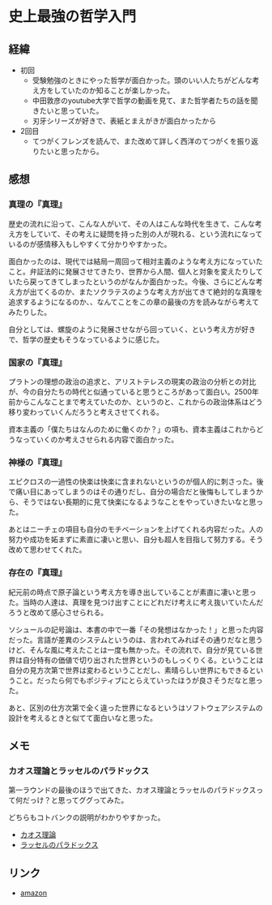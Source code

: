 # 史上最強の哲学入門

## 経緯

- 初回
  - 受験勉強のときにやった哲学が面白かった。頭のいい人たちがどんな考え方をしていたのか知ることが楽しかった。
  - 中田敦彦のyoutube大学で哲学の動画を見て、また哲学者たちの話を聞きたいと思っていた。
  - 刃牙シリーズが好きで、表紙とまえがきが面白かったから
- 2回目
  - てつがくフレンズを読んで、また改めて詳しく西洋のてつがくを振り返りたいと思ったから。

## 感想

### 真理の『真理』

歴史の流れに沿って、こんな人がいて、その人はこんな時代を生きて、こんな考え方をしていて、その考えに疑問を持った別の人が現れる、という流れになっているのが感情移入もしやすくて分かりやすかった。

面白かったのは、現代では結局一周回って相対主義のような考え方になっていたこと。弁証法的に発展させてきたり、世界から人間、個人と対象を変えたりしていたら戻ってきてしまったというのがなんか面白かった。今後、さらにどんな考え方が出てくるのか、またソクラテスのような考え方が出てきて絶対的な真理を追求するようになるのか、、なんてことをこの章の最後の方を読みながら考えてみたりした。

自分としては、螺旋のように発展させながら回っていく、という考え方が好きで、哲学の歴史もそうなっているように感じた。

### 国家の『真理』

プラトンの理想の政治の追求と、アリストテレスの現実の政治の分析との対比が、今の自分たちの時代と似通っていると思うところがあって面白い。2500年前からこんなことまで考えていたのか、というのと、これからの政治体系はどう移り変わっていくんだろうと考えさせてくれる。

資本主義の「僕たちはなんのために働くのか？」の項も、資本主義はこれからどうなっていくのか考えさせられる内容で面白かった。

### 神様の『真理』

エピクロスの一過性の快楽は快楽に含まれないというのが個人的に刺さった。後で痛い目にあってしまうのはその通りだし、自分の場合だと後悔もしてしまうから、そうではない長期的に見て快楽になるようなことをやっていきたいなと思った。

あとはニーチェの項目も自分のモチベーションを上げてくれる内容だった。人の努力や成功を妬まずに素直に凄いと思い、自分も超人を目指して努力する。そう改めて思わせてくれた。

### 存在の『真理』

紀元前の時点で原子論という考え方を導き出していることが素直に凄いと思った。当時の人達は、真理を見つけ出すことにどれだけ考えに考え抜いていたんだろうと改めて感心させられる。

ソシュールの記号論は、本書の中で一番「その発想はなかった！」と思った内容だった。言語が差異のシステムというのは、言われてみればその通りだなと思うけど、そんな風に考えたことは一度も無かった。その流れで、自分が見ている世界は自分特有の価値で切り出された世界というのもしっくりくる。ということは自分の見方次第で世界は変わるということだし、素晴らしい世界にもできるということ。だったら何でもポジティブにとらえていったほうが良さそうだなと思った。

あと、区別の仕方次第で全く違った世界になるというはソフトウェアシステムの設計を考えるときと似てて面白いなと思った。

## メモ

### カオス理論とラッセルのパラドックス

第一ラウンドの最後のほうで出てきた、カオス理論とラッセルのパラドックスって何だっけ？と思ってググってみた。

どちらもコトバンクの説明がわかりやすかった。

- [カオス理論](https://kotobank.jp/word/%E3%82%AB%E3%82%AA%E3%82%B9%E7%90%86%E8%AB%96-2280)
- [ラッセルのパラドックス](https://kotobank.jp/word/%E3%83%A9%E3%83%83%E3%82%BB%E3%83%AB%E3%81%AE%E3%83%91%E3%83%A9%E3%83%89%E3%83%83%E3%82%AF%E3%82%B9-407851)

## リンク

- [amazon](https://www.amazon.co.jp/%E5%8F%B2%E4%B8%8A%E6%9C%80%E5%BC%B7%E3%81%AE%E5%93%B2%E5%AD%A6%E5%85%A5%E9%96%80-%E9%A3%B2%E8%8C%B6-ebook/dp/B01JA1LEZO/ref=tmm_kin_swatch_0?_encoding=UTF8&qid=&sr=)
